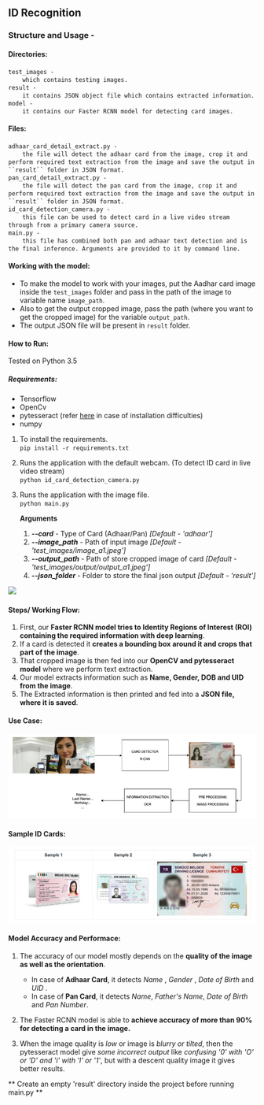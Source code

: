 ## ID Recognition

### Structure and Usage - 

#### Directories:
	test_images -
		which contains testing images.
	result - 
		it contains JSON object file which contains extracted information.
	model - 
		it contains our Faster RCNN model for detecting card images.
	
#### Files:
	adhaar_card_detail_extract.py - 
		the file will detect the adhaar card from the image, crop it and perform required text extraction from the image and save the output in ``result`` folder in JSON format.
	pan_card_detail_extract.py - 
		the file will detect the pan card from the image, crop it and perform required text extraction from the image and save the output in ``result`` folder in JSON format.
	id_card_detection_camera.py - 
		this file can be used to detect card in a live video stream through from a primary camera source.
	main.py - 
	    this file has combined both pan and adhaar text detection and is the final inference. Arguments are provided to it by command line.
	
#### Working with the model:
* To make the model to work with your images, put the Aadhar card image inside the ``test_images`` folder and pass in the path of the image to variable name ``image_path``.
* Also to get the output cropped image, pass the path (where you want to get the cropped image) for the variable ``output_path``. 
* The output JSON file will be present in ``result`` folder.

#### How to Run:
Tested on Python 3.5

##### Requirements:
* Tensorflow
* OpenCv
* pytesseract (refer [here](https://gitlab.iotiot.in/shunya/products/id-recognition/issues/14#note_16294) in case of installation difficulties)
* numpy 

1. To install the requirements.  
``pip install -r requirements.txt``
    
2. Runs the application with the default webcam. (To detect ID card in live video stream)  
``python id_card_detection_camera.py``

3. Runs the application with the image file.  
``python main.py ``

    **Arguments**
    
    1. **_--card_** - Type of Card (Adhaar/Pan) _[Default - 'adhaar']_ 
    2. **_--image_path_** - Path of input image _[Default - 'test_images/image_a1.jpeg']_
    3. **_--output_path_** - Path of store cropped image of card _[Default - 'test_images/output/output_a1.jpeg']_
    4. **_--json_folder_** - Folder to store the final json output _[Default - 'result']_ 
    
![](extras/arguments.png)
    
#### Steps/ Working Flow:
1. First, our **Faster RCNN model tries to Identity Regions of Interest (ROI) containing the required information with deep learning**.
2. If a card is detected it **creates a bounding box around it and crops that part of the image**.
3. That cropped image is then fed into our **OpenCV and pytesseract model** where we perform text extraction.
4. Our model extracts information such as **Name, Gender, DOB and UID from the image**.
5. The Extracted information is then printed and fed into a **JSON file, where it is saved**.

#### Use Case:
![](extras/use_case.png)

#### Sample ID Cards:
![](extras/sample.png)

#### Model Accuracy and Performace:
1. The accuracy of our model mostly depends on the **quality of the image as well as the orientation**. 
    - In case of **Adhaar Card**, it detects _Name_ , _Gender_ , _Date of Birth_ and _UID_ . 
    - In case of **Pan Card**, it detects _Name_, _Father's Name_, _Date of Birth_ and _Pan Number_.
    
2. The Faster RCNN model is able to **achieve accuracy of more than 90% for detecting a card in the image.**
3. When the image quality is _low_ or image is _blurry or tilted_, then the pytesseract model give _some incorrect output_ like _confusing '0' with 'O' or 'D' and 'i' with 'l' or '1'_, but with a descent quality image it gives better results. 

** Create an empty 'result' directory inside the project before running main.py **
